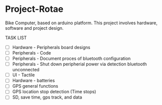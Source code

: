 # Project-Rotae
Bike Computer, based on arduino platform. This project involves hardware, software and project design.

TASK LIST
- [ ] Hardware - Peripherals board designs
- [ ] Peripherals - Code
- [ ] Peripherals - Document proces of bluetooth configuration
- [ ] Peripherals - Shut down peripherial power via detection bluetooth unconnected
- [ ] UI - Tactile
- [ ] Hardware - batteries
- [ ] GPS general functions
- [ ] GPS location stop detection (Time stops)
- [ ] SD, save time, gps track, and data
